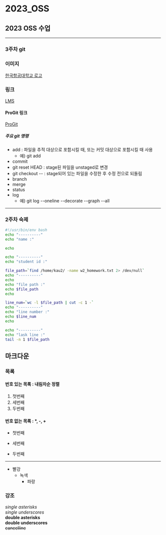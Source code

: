 # 2023_OSS
## 2023 OSS 수업

-----------
### 3주차 git

### 이미지
[한국항공대학교 로고](../projects/2023_OSS/img/kau.png 
"한국항공대학교")


### 링크
[LMS](http://lms.kau.ca.kr "항공대학교 강의관리실")

#### ProGit 링크
[ProGit](http://git-scm.com/book/ko/v2 "git 문서, 한국어")


##### 주요 git 명령
* add : 파일을 추적 대상으로 포함시킬 때, 또는 커밋 대상으로 포함시킬 때 
사용
    * 예) git add <file name>
* commit
* git reset HEAD <file> : stage된 파일을 unstaged로 변경
* git checkout -- <file> : stage되어 있는 파일을 수정한 후 수정 전으로 
되돌림 
* branch
* merge
* status
* log
    * 예) git log --oneline --decorate --graph --all

-----
### 2주차 숙제

```bash
#!/usr/bin/env bash
echo "----------"
echo "name :"

echo

echo "----------"
echo "student id :"

file_path=`find /home/kau2/ -name w2_homework.txt 2> /dev/null`
echo "----------"
echo
echo "file path :"
echo $file_path
echo

line_num=`wc -l $file_path | cut -c 1 -`
echo "----------"
echo "line number :"
echo $line_num
echo

echo "----------"
echo "lask line :"
tail -n 1 $file_path
```

## 마크다운
### 목록
#### 번호 있는 목록 : 내림차순 정렬
1. 첫번째
3. 세번째
2. 두번째

#### 번호 없는 목록 : *, -, +
* 첫번째
- 세번째
+ 두번째
-----
* 빨강
  * 녹색
    * 파랑

### 강조
*single asterisks*    
_single underscores_    
**double asterisks**    
__double underscores__    
~~cancelline~~  
